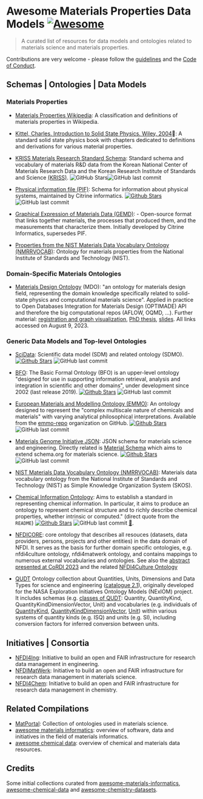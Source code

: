 # Awesome Materials Properties Data Models [![Awesome](https://awesome.re/badge.svg)](https://awesome.re)

> A curated list of resources for data models and ontologies related to materials science and materials properties.

Contributions are very welcome - please follow the [guidelines](CONTRIBUTING.md) and the [Code of Conduct](code_of_conduct.md).

## Schemas | Ontologies | Data Models

### Materials Properties

- [Materials Properties Wikipedia](https://en.wikipedia.org/wiki/List_of_materials_properties): A classification and definitions of materials properties in Wikipedia.

- [Kittel, Charles. Introduction to Solid State Physics. Wiley, 2004](https://www.wiley.com/en-us/Introduction+to+Solid+State+Physics%2C+8th+Edition-p-9780471415268)📖: A standard solid state physics book with chapters dedicated to definitions and derivations for various material properties.

- [KRISS Materials Research Standard Schema](https://github.com/krlee227/MatResData-Standard-Committee/blob/main/dictionary%20ver.%202023%20working%20(230531).json): Standard schema and vocabulary of materials R&D data from the Korean National Center of Materials Research Data and the Korean Research Institute of Standards and Science [(KRISS)](https://www.kriss.re.kr/eng/). ![GitHub Stars](https://img.shields.io/github/stars/krlee227/MatResData-Standard-Committee?style=social)![GitHub last commit](https://img.shields.io/github/last-commit/krlee227/MatResData-Standard-Committee?style=social)

- [Physical information file (PIF)](https://citrineinformatics.github.io/pif-documentation/index.html): Schema for information about physical systems, maintained by Citrine informatics. [![Github Stars](https://img.shields.io/github/stars/CitrineInformatics/pypif?style=social)](https://github.com/CitrineInformatics/pypif) ![GitHub last commit](https://img.shields.io/github/last-commit/CitrineInformatics/pypif?style=social)

- [Graphical Expression of Materials Data (GEMD)](https://citrineinformatics.github.io/gemd-docs/): - Open-source format that links together materials, the processes that produced them, and the measurements that characterize them. Initially developed by Citrine Informatics, supersedes PIF.

- [Properties from the NIST Materials Data Vocabulary Ontology (NMRRVOCAB)](https://matportal.org/ontologies/NMRRVOCAB/?p=classes&conceptid=http%3A%2F%2F192.168.1.4%2Fvocab%2F%3Ftema%3D100): Ontology for materials properties from the National Institute of Standards and Technology (NIST).

### Domain-Specific Materials Ontologies

- [Materials Design Ontology](https://github.com/LiUSemWeb/Materials-Design-Ontology) (MDO): "an ontology for materials design field, representing the domain knowledge specifically related to solid-state physics and computational materials science". Applied in practice to Open Databases Integration for Materials Design (OPTIMADE) API and therefore the big computational repos (AFLOW, OQMD, ...). Further material: [registration and graph visualization](https://liusemweb.github.io/mdo/full/1.1/index.html), [PhD thesis](https://www.diva-portal.org/smash/record.jsf?pid=diva2%3A1651803&dswid=-1784), [slides](https://ontocommons.eu/sites/default/files/2023-06/Huanyu%20Li_Use%20case%20DOME4.0%20and%20OntoCommons-lessons%20learnt%20for%20ontology%20based%20commons.pdf). All links accessed on August 9, 2023.

### Generic Data Models and Top-level Ontologies

- [SciData](https://github.com/stuchalk/scidata): Scientific data model (SDM) and related ontology (SDMO). [![Github Stars](https://img.shields.io/github/stars/stuchalk/scidata?style=social)](https://github.com/stuchalk/scidata) ![GitHub last commit](https://img.shields.io/github/last-commit/stuchalk/scidata?style=social)

- [BFO](https://github.com/BFO-ontology/BFO): The Basic Formal Ontology (BFO) is an upper-level ontology "designed for use in supporting information retrieval, analysis and integration in scientific and other domains", under development since 2002 (last release 2019). [![Github Stars](https://img.shields.io/github/stars/BFO-ontology/BFO?style=social)](https://github.com/BFO-ontology/BFO) ![GitHub last commit](https://img.shields.io/github/last-commit/BFO-ontology/BFO?style=social)

- [European Materials and Modelling Ontology (EMMO)](https://emmc.info/emmo-info/): An ontology designed to represent the "complex multiscale nature of chemicals and materials" with varying analytical philosophical interpretations. Available from the [emmo-repo](https://github.com/emmo-repo/) organization on GitHub. [![Github Stars](https://img.shields.io/github/stars/emmo-repo/EMMO?style=social)](https://github.com/emmo-repo/EMMO) ![GitHub last commit](https://img.shields.io/github/last-commit/emmo-repo/EMMO?style=social)

- [Materials Genome Initiative JSON](https://github.com/usnistgov/mgi-json-schema): JSON schema for materials science and engineering. Directly related is [Material Schema](https://github.com/usnistgov/material-schema) which aims to extend schema.org for materials science. [![Github Stars](https://img.shields.io/github/stars/usnistgov/mgi-json-schema?style=social)](https://github.com/usnistgov/mgi-json-schema) ![GitHub last commit](https://img.shields.io/github/last-commit/usnistgov/mgi-json-schema?style=social)

- [NIST Materials Data Vocabulary Ontology (NMRRVOCAB)](https://matportal.org/ontologies/NMRRVOCAB): Materials data vocabulary ontology from the National Institute of Standards and Technology (NIST) as Simple Knowledge Organization System (SKOS).

- [Chemical Information Ontology](https://github.com/egonw/semanticchemistry/): Aims to establish a standard in representing chemical information. In particular, it aims to produce an ontology to represent chemical structure and to richly describe chemical properties, whether intrinsic or computed." (direct quote from the `README`) [![Github Stars](https://img.shields.io/github/stars/egonw/semanticchemistry?style=social)](https://github.com/egonw/semanticchemistry) ![GitHub last commit](https://img.shields.io/github/last-commit/egonw/semanticchemistry?style=social) [📄](https://doi.org/10.1371/journal.pone.0025513).

- [NFDICORE](https://ise-fizkarlsruhe.github.io/nfdicore/): core ontology that describes all resouces (datasets, data providers, persons, projects and other entities) in the data domain of NFDI. It serves as the basis for further domain specific ontologies, e.g. nfdi4culture ontology, nfdi4matwerk ontology, and contains mappings to numerous external vocabularies and ontologies. See also the [abstract presented at CoRDI 2023](https://www.tib-op.org/ojs/index.php/CoRDI/article/view/371/520) and the related [NFDI4Culture Ontology](https://nfdi4culture.de/ontology)

- [QUDT](https://qudt.org/) Ontology collection about Quantities, Units, Dimensions and Data Types for science and engineering ([catalogue 2.1](https://www.qudt.org/2.1/catalog/qudt-catalog.html)), originally developed for the NASA Exploration Initiatives Ontology Models (NExIOM) project. It includes schemas (e.g. [classes of QUDT](https://www.qudt.org/2.1/catalog/qudt-catalog.html): Quantity, QuantityKind, QuantityKindDimensionVector, Unit) and vocabularies (e.g. individuals of [QuantityKind](https://www.qudt.org/doc/DOC_VOCAB-QUANTITY-KINDS.html), [QuantityKindDimensionVector](https://www.qudt.org/doc/DOC_VOCAB-DIMENSION-VECTORS.html), [Unit](https://www.qudt.org/doc/DOC_VOCAB-UNITS.html)) within various systems of quantity kinds (e.g. ISQ) and units (e.g. SI), including conversion factors for inferred conversion between units.

## Initiatives | Consortia

- [NFDI4Ing](https://www.nfdi4ing.de/): Initiative to build an open and FAIR infrastructure for research data management in engineering.
- [NFDIMatWerk](https://nfdi-matwerk.de/): Initiative to build an open and FAIR infrastructure for research data management in materials science.
- [NFDI4Chem](https://www.nfdi4chem.de/): Initiative to build an open and FAIR infrastructure for research data management in chemistry.

## Related Compilations

- [MatPortal](https://matportal.org/): Collection of ontologies used in materials science.
- [awesome materials informatics](https://github.com/tilde-lab/awesome-materials-informatics/edit/master/README.md): overview of software, data and initiatives in the field of materials informatics.
- [awesome chemical data](https://github.com/neo-chem/awesome-chemical-data): overview of chemical and materials data resources.

## Credits

Some initial collections curated from [awesome-materials-informatics](https://github.com/tilde-lab/awesome-materials-informatics), [awesome-chemical-data](https://github.com/neo-chem/awesome-chemical-data) and [awesome-chemistry-datasets](https://github.com/kjappelbaum/awesome-chemistry-datasets/tree/main).


